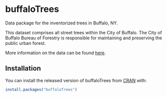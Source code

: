 # buffaloTrees

Data package for the inventorized trees in Buffalo, NY. 

This dataset comprises all street trees within the City of Buffalo. The City of Buffalo Bureau of Forestry is responsible for maintaining and preserving the public urban forest.

More information on the data can be found [here](https://data.buffalony.gov/Quality-of-Life/Tree-Inventory/n4ni-uuec).


## Installation

You can install the released version of buffaloTrees from [CRAN](https://CRAN.R-project.org) with:

``` r
install.packages("buffaloTrees")
```
